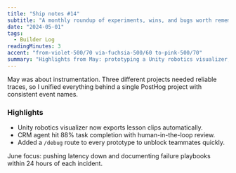 ```yaml
---
title: "Ship notes #14"
subtitle: "A monthly roundup of experiments, wins, and bugs worth remembering."
date: "2024-05-01"
tags:
  - Builder Log
readingMinutes: 3
accent: "from-violet-500/70 via-fuchsia-500/60 to-pink-500/70"
summary: "Highlights from May: prototyping a Unity robotics visualizer, shipping a custom CRM agent, and the documentation habits that saved me twice in one week."
---
```


May was about instrumentation. Three different projects needed reliable traces, so I unified everything behind a single PostHog project with consistent event names.

### Highlights

- Unity robotics visualizer now exports lesson clips automatically.
- CRM agent hit 88% task completion with human-in-the-loop review.
- Added a `/debug` route to every prototype to unblock teammates quickly.

June focus: pushing latency down and documenting failure playbooks within 24 hours of each incident.
